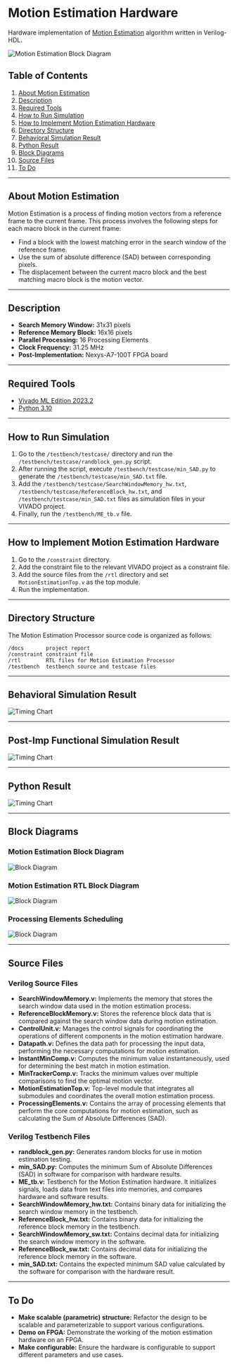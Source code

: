# Motion Estimation Hardware

Hardware implementation of [Motion Estimation](https://en.wikipedia.org/wiki/Motion_estimation) algorithm written in Verilog-HDL.

![Motion Estimation Block Diagram](docs/blockmatchingestimation.png)

## Table of Contents

1. [About Motion Estimation](#about-motion-estimation)
2. [Description](#description)
3. [Required Tools](#required-tools)
4. [How to Run Simulation](#how-to-run-simulation)
5. [How to Implement Motion Estimation Hardware](#how-to-implement-motion-estimation-hardware)
6. [Directory Structure](#directory-structure)
7. [Behavioral Simulation Result](#behavioral-simulation-result)
8. [Python Result](#python-result)
9. [Block Diagrams](#block-diagrams)
10. [Source Files](#source-files)
11. [To Do](#to-do)

---

## About Motion Estimation

Motion Estimation is a process of finding motion vectors from a reference frame to the current frame. This process involves the following steps for each macro block in the current frame:
- Find a block with the lowest matching error in the search window of the reference frame.
- Use the sum of absolute difference (SAD) between corresponding pixels.
- The displacement between the current macro block and the best matching macro block is the motion vector.

---

## Description

- **Search Memory Window:** 31x31 pixels
- **Reference Memory Block:** 16x16 pixels
- **Parallel Processing:** 16 Processing Elements
- **Clock Frequency:** 31.25 MHz
- **Post-Implementation:** Nexys-A7-100T FPGA board

---

## Required Tools

- [Vivado ML Edition 2023.2](https://www.xilinx.com/support/download/index.html/content/xilinx/en/downloadNav/vivado-design-tools/2023-2.html)
- [Python 3.10](https://www.python.org/downloads/)

---

## How to Run Simulation

1. Go to the `/testbench/testcase/` directory and run the `/testbench/testcase/randblock_gen.py` script.
2. After running the script, execute `/testbench/testcase/min_SAD.py` to generate the `/testbench/testcase/min_SAD.txt` file.
3. Add the `/testbench/testcase/SearchWindowMemory_hw.txt`, `/testbench/testcase/ReferenceBlock_hw.txt`, and `/testbench/testcase/min_SAD.txt` files as simulation files in your VIVADO project.
4. Finally, run the `/testbench/ME_tb.v` file.

---

## How to Implement Motion Estimation Hardware

1. Go to the `/constraint` directory.
2. Add the constraint file to the relevant VIVADO project as a constraint file.
3. Add the source files from the `/rtl` directory and set `MotionEstimationTop.v` as the top module.
4. Run the implementation.

---

## Directory Structure

The Motion Estimation Processor source code is organized as follows:

```text
/docs       project report
/constraint constraint file
/rtl        RTL files for Motion Estimation Processor
/testbench  testbench source and testcase files
```

---

## Behavioral Simulation Result

![Timing Chart](docs/behavresult.png)

---

## Post-Imp Functional Simulation Result

![Timing Chart](docs/postimpsimresult.png)

---

## Python Result

![Timing Chart](docs/pyresult.png)

---

## Block Diagrams

### Motion Estimation Block Diagram

![Block Diagram](docs/meblockdiagram.png)

### Motion Estimation RTL Block Diagram

![Block Diagram](docs/meRTL.png)

### Processing Elements Scheduling

![Block Diagram](docs/pescheduling.png)

---

## Source Files

### Verilog Source Files

- **SearchWindowMemory.v:** Implements the memory that stores the search window data used in the motion estimation process.
- **ReferenceBlockMemory.v:** Stores the reference block data that is compared against the search window data during motion estimation.
- **ControlUnit.v:** Manages the control signals for coordinating the operations of different components in the motion estimation hardware.
- **Datapath.v:** Defines the data path for processing the input data, performing the necessary computations for motion estimation.
- **InstantMinComp.v:** Computes the minimum value instantaneously, used for determining the best match in motion estimation.
- **MinTrackerComp.v:** Tracks the minimum values over multiple comparisons to find the optimal motion vector.
- **MotionEstimationTop.v:** Top-level module that integrates all submodules and coordinates the overall motion estimation process.
- **ProcessingElements.v:** Contains the array of processing elements that perform the core computations for motion estimation, such as calculating the Sum of Absolute Differences (SAD).

### Verilog Testbench Files

- **randblock_gen.py:** Generates random blocks for use in motion estimation testing.
- **min_SAD.py:** Computes the minimum Sum of Absolute Differences (SAD) in software for comparison with hardware results.
- **ME_tb.v:** Testbench for the Motion Estimation hardware. It initializes signals, loads data from text files into memories, and compares hardware and software results.
- **SearchWindowMemory_hw.txt:** Contains binary data for initializing the search window memory in the testbench.
- **ReferenceBlock_hw.txt:** Contains binary data for initializing the reference block memory in the testbench.
- **SearchWindowMemory_sw.txt:** Contains decimal data for initializing the search window memory in the software.
- **ReferenceBlock_sw.txt:** Contains decimal data for initializing the reference block memory in the software.
- **min_SAD.txt:** Contains the expected minimum SAD value calculated by the software for comparison with the hardware result.

---

## To Do

- **Make scalable (parametric) structure:** Refactor the design to be scalable and parameterizable to support various configurations.
- **Demo on FPGA:** Demonstrate the working of the motion estimation hardware on an FPGA.
- **Make configurable:** Ensure the hardware is configurable to support different parameters and use cases.
